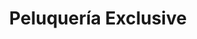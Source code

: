 ---
title: "Peluquería Exclusive"
url: /sant-joan-dalacant/peluqueria-exclusive/
shop: peluquería
---